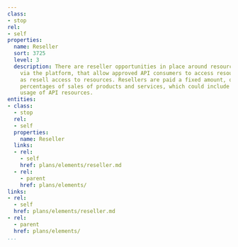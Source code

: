 ```yaml
---
class:
- stop
rel:
- self
properties:
  name: Reseller
  sort: 3725
  level: 3
  description: There are reseller opportunities in place around resources available
    via the platform, that allow approved API consumers to access resources, as well
    as resell access to resources. Resellers are paid a fixed amount, or possibly
    percentages of sales of products and services, which could include accessing and
    usage of API resources.
entities:
- class:
  - stop
  rel:
  - self
  properties:
    name: Reseller
  links:
  - rel:
    - self
    href: plans/elements/reseller.md
  - rel:
    - parent
    href: plans/elements/
links:
- rel:
  - self
  href: plans/elements/reseller.md
- rel:
  - parent
  href: plans/elements/
...
```

